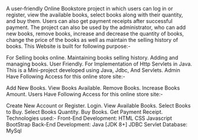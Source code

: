 A user-friendly Online Bookstore project in which users can log in or register, view the available books, select books along with their quantity, and buy them. Users can also get payment receipts after successful payment. The project can also be used by the administrator, who can add new books, remove books, increase and decrease the quantity of books, change the price of the books as well as maintain the selling history of books.
This Website is built for following purpose:-

For Selling books online.
Maintaining books selling history.
Adding and managing books.
User Friendly.
For Implementation of Http Servlets in Java.
This is a Mini-project developed using Java, Jdbc, And Servlets.
Admin Have Following Access for this online store site:-

Add New Books.
View Books Available.
Remove Books.
Increase Books Amount.
Users Have Following Access for this online store site:-

Create New Account or Register.
Login.
View Available Books.
Select Books to Buy.
Select Books Quantity.
Buy Books.
Get Payment Receipt.
Technologies used:-
Front-End Development:
HTML
CSS
Javascript
BootStrap
Back-End Development:
Java [JDK 8+]
JDBC
Servlet
Database:
MySql